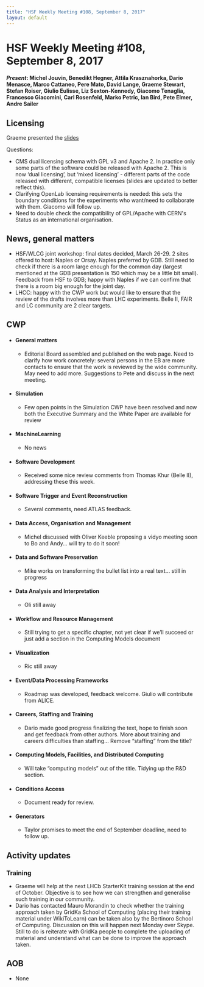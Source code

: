 ```yaml
---
title: "HSF Weekly Meeting #108, September 8, 2017"
layout: default
---
```


# HSF Weekly Meeting #108, September 8, 2017

#### *Present*: Michel Jouvin, Benedikt Hegner, Attila Krasznahorka, Dario Menasce, Marco Cattaneo, Pere Mato, David Lange, Graeme Stewart, Stefan Roiser, Giulio Eulisse, Liz Sexton-Kennedy, Giacomo Tenaglia, Francesco Giacomini, Carl Rosenfeld,  Marko Petric,  Ian Bird, Pete Elmer, Andre Sailer


## Licensing

Graeme presented the [slides](https://indico.cern.ch/event/665775/contributions/2719913/attachments/1522249/2381941/HSFLicense.pdf)

Questions:
- CMS dual licensing schema with GPL v3 and Apache 2. In practice only some parts of the software could be released with Apache 2.
This is now ‘dual licensing’, but ‘mixed licensing’ - different parts of the code released with different, compatible licenses (slides are updated to better reflect this).
- Clarifying OpenLab licensing requirements is needed: this sets the boundary conditions for the experiments who want/need to collaborate with them. Giacomo will follow up.
- Need to double check the compatibility of GPL/Apache with CERN's Status as an international organisation.


## News, general matters

- HSF/WLCG joint workshop: final dates decided, March 26-29. 2 sites offered to host: Naples or Orsay. Naples preferred by  GDB. Still need to check if there is a room large enough for the common day (largest mentioned at the GDB presentation is 150 which may be a little bit small). Feedback from HSF to GDB; happy with Naples if we can confirm that there is a room big enough for the joint day.
- LHCC: happy with the CWP work but would like to ensure that the review of the drafts involves more than LHC experiments. Belle II, FAIR and LC community are 2 clear targets.

## CWP

-   #### General matters
    - Editorial Board assembled and published on the web page. Need to clarify how work concretely: several persons in the EB are more contacts to ensure that the work is reviewed by the wide community. May need to add more. Suggestions to Pete and discuss in the next meeting.

-   #### Simulation
	- Few open points in the Simulation CWP have been resolved and now both the Executive Summary and the White Paper are available for review

-   #### MachineLearning

    - No news

-   #### Software Development

    - Received some nice review comments from Thomas Khur (Belle II), addressing these this week.

-   #### Software Trigger and Event Reconstruction

    - Several comments, need ATLAS feedback.

-   #### Data Access, Organisation and Management

    - Michel discussed with Oliver Keeble proposing a vidyo meeting soon to Bo and Andy… will try to do it soon!

-   #### Data and Software Preservation

    - Mike works on transforming the bullet list into a real text… still in progress

-   #### Data Analysis and Interpretation

    - Oli still away


-   #### Workflow and Resource Management

    - Still trying to get a specific chapter, not yet clear if we’ll succeed or just add a section in the Computing Models document

-   #### Visualization

    - Ric still away

-   #### Event/Data Processing Frameworks

    - Roadmap was developed, feedback welcome. Giulio will contribute from ALICE.

-   #### Careers, Staffing and Training

    - Dario made good progress finalizing the text, hope to finish soon and get feedback from other authors. More about training and careers difficulties than staffing… Remove “staffing” from the title?

-   #### Computing Models, Facilities, and Distributed Computing

    - Will take “computing models” out of the title. Tidying up the R&D section.


-   #### Conditions Access

    - Document ready for review.

-   #### Generators
    - Taylor promises to meet the end of September deadline, need to follow up.

## Activity updates

### Training

- Graeme will help at the next LHCb StarterKit training session at the end of October. Objective is to see how we can strengthen and generalise such training in our community.
- Dario has contacted Mauro Morandin to check whether the training approach taken by GridKa School of Computing (placing their training material under WikiToLearn) can be taken also by the Bertinoro School of Computing. Discussion on this will happen next Monday over Skype. Still to do is reiterate with GridKa people to complete the uploading of material and understand what can be done to improve the approach taken.

## AOB
- None